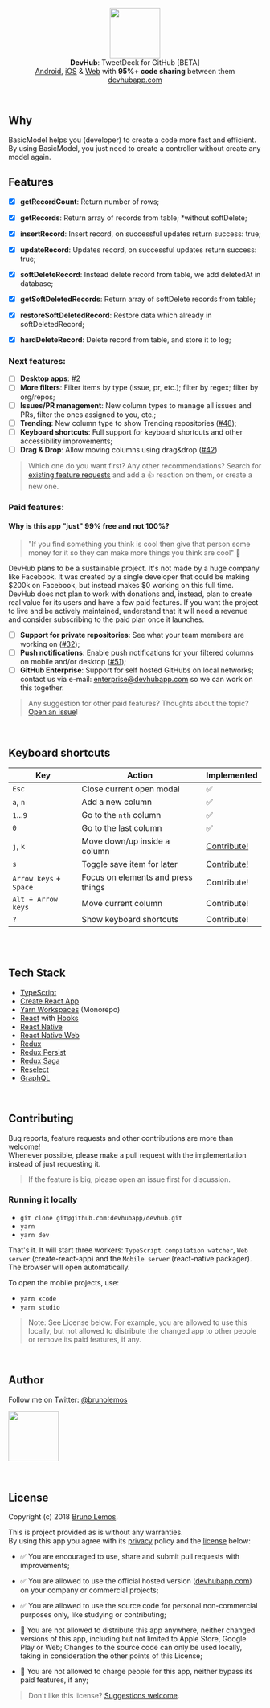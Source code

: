 <p align="center">
  <img src="https://assets.futuready.com/v2/asset/images/logo-futuready.png" height="100" /><br/>
  <span><b>DevHub</b>: <span>TweetDeck for GitHub [BETA]</span><br/>
  <span><a href="https://play.google.com/store/apps/details?id=com.devhubapp" target="_blank">Android</a>, <a href="https://itunes.apple.com/br/app/devhub-for-github/id1191864199?l=en&mt=8" target="_blank">iOS</a> & <a href="https://devhubapp.com/" target="_blank">Web</a> with <b>95%+ code sharing</b> between them</span><br/>
  <a href="https://devhubapp.com/" target="_blank">devhubapp.com</a>
</p>
  
<br/>

## Why

BasicModel helps you (developer) to create a code more fast and efficient. By using BasicModel, you just need to create a controller without create any model again.

## Features

- [x] **getRecordCount**: Return number of rows;
- [x] **getRecords**: Return array of records from table; *without softDelete;
- [x] **insertRecord**: Insert record, on successful updates return success: true;
- [x] **updateRecord**: Updates record, on successful updates return success: true;

- [x] **softDeleteRecord**: Instead delete record from table, we add deletedAt in database;
- [x] **getSoftDeletedRecords**: Return array of softDelete records from table;
- [x] **restoreSoftDeletedRecord**: Restore data which already in softDeletedRecord;

- [x] **hardDeleteRecord**: Delete record from table, and store it to log;

### Next features:

- [ ] **Desktop apps**: [#2](https://github.com/devhubapp/devhub/issues/2)
- [ ] **More filters**: Filter items by type (issue, pr, etc.); filter by regex; filter by org/repos;
- [ ] **Issues/PR management**: New column types to manage all issues and PRs, filter the ones assigned to you, etc.;
- [ ] **Trending**: New column type to show Trending repositories ([#48](https://github.com/devhubapp/devhub/issues/48));
- [ ] **Keyboard shortcuts**: Full support for keyboard shortcuts and other accessibility improvements;
- [ ] **Drag & Drop**: Allow moving columns using drag&drop ([#42](https://github.com/devhubapp/devhub/issues/42))

> Which one do you want first? Any other recommendations? Search for [existing feature requests](https://github.com/devhubapp/devhub/issues?q=is%3Aissue+is%3Aopen+label%3A%22feature+request%22+sort%3Areactions-%2B1-desc) and add a 👍 reaction on them, or create a new one.

### Paid features:

#### Why is this app "just" 99% free and not 100%?

> "If you find something you think is cool then give that person some money for it so they can make more things you think are cool" 💙

DevHub plans to be a sustainable project. It's not made by a huge company like Facebook. It was created by a single developer that could be making $200k on Facebook, but instead makes $0 working on this full time. DevHub does not plan to work with donations and, instead, plan to create real value for its users and have a few paid features. If you want the project to live and be actively maintained, understand that it will need a revenue and consider subscribing to the paid plan once it launches.

- [ ] **Support for private repositories**: See what your team members are working on ([#32](https://github.com/devhubapp/devhub/issues/32));
- [ ] **Push notifications**: Enable push notifications for your filtered columns on mobile and/or desktop ([#51](https://github.com/devhubapp/devhub/issues/51));
- [ ] **GitHub Enterprise**: Support for self hosted GitHubs on local networks; contact us via e-mail: [enterprise@devhubapp.com](mailto:enterprise@devhubapp.com) so we can work on this together.

> Any suggestion for other paid features? Thoughts about the topic?  [Open an issue](https://github.com/devhubapp/devhub/issues/new)!


<br/>


## Keyboard shortcuts

| Key       | Action                       | Implemented    |
| --------- | ---------------------------- | -------------- |
| `Esc`     | Close current open modal     | ✅
| `a`, `n`  | Add a new column             | ✅
| `1`...`9` | Go to the `nth` column       | ✅
| `0`       | Go to the last column        | ✅
| `j`, `k`  | Move down/up inside a column | [Contribute!](https://github.com/devhubapp/devhub/blob/6157822c7723c85e11bf4bd781656a0204f81ab2/packages/components/src/screens/MainScreen.tsx#L94-L145)
| `s`       | Toggle save item for later   | [Contribute!](https://github.com/devhubapp/devhub/blob/fbe728fb106712092df1341aba5fdf12807e1f11/packages/components/src/components/cards/partials/NotificationCardHeader.tsx#L125-L133)
| `Arrow keys` + `Space` | Focus on elements and press things | Contribute!
| `Alt + Arrow keys` | Move current column | Contribute!
| `?`       | Show keyboard shortcuts      | Contribute!


<br/>

<br/>

## Tech Stack

- [TypeScript](https://github.com/Microsoft/TypeScript)
- [Create React App](https://github.com/facebook/create-react-app)
- [Yarn Workspaces](https://yarnpkg.com/lang/en/docs/workspaces/) (Monorepo)
- [React](https://github.com/facebook/react) with [Hooks](https://reactjs.org/docs/hooks-intro.html)
- [React Native](https://github.com/facebook/react-native)
- [React Native Web](https://github.com/necolas/react-native-web)
- [Redux](https://github.com/reduxjs/react-redux)
- [Redux Persist](https://github.com/rt2zz/redux-persist)
- [Redux Saga](https://github.com/redux-saga/redux-saga/)
- [Reselect](https://github.com/reduxjs/reselect)
- [GraphQL](https://github.com/facebook/graphql)


<br/>

## Contributing

Bug reports, feature requests and other contributions are more than welcome! <br/>
Whenever possible, please make a pull request with the implementation instead of just requesting it.

> If the feature is big, please open an issue first for discussion.

### Running it locally

- `git clone git@github.com:devhubapp/devhub.git`
- `yarn`
- `yarn dev`

That's it. It will start three workers: `TypeScript compilation watcher`, `Web server` (create-react-app) and the `Mobile server` (react-native packager). The browser will open automatically.

To open the mobile projects, use:

- `yarn xcode`
- `yarn studio`

> Note: See License below. For example, you are allowed to use this locally, but not allowed to distribute the changed app to other people or remove its paid features, if any.

<br/>

## Author

Follow me on Twitter: [@brunolemos](https://twitter.com/brunolemos)

<a href="https://twitter.com/brunolemos" target="_blank"><img src="https://twitter.com/brunolemos/profile_image?size=original" height="100" /></a>

<br/>

## License

Copyright (c) 2018 [Bruno Lemos](https://twitter.com/brunolemos).

This is project provided as is without any warranties.<br/>
By using this app you agree with its [privacy](PRIVACY.md) policy and the  [license](LICENSE.md) below:

- ✅ You are encouraged to use, share and submit pull requests with improvements;

- ✅ You are allowed to use the official hosted version ([devhubapp.com](https://devhubapp.com/)) on your company or commercial projects;

- ✅ You are allowed to use the source code for personal non-commercial purposes only, like studying or contributing;

- 🚫 You are not allowed to distribute this app anywhere, neither changed versions of this app, including but not limited to Apple Store, Google Play or Web; Changes to the source code can only be used locally, taking in consideration the other points of this License;

- 🚫 You are not allowed to charge people for this app, neither bypass its paid features, if any;

> Don't like this license? [Suggestions welcome](https://github.com/devhubapp/devhub/issues/33).
